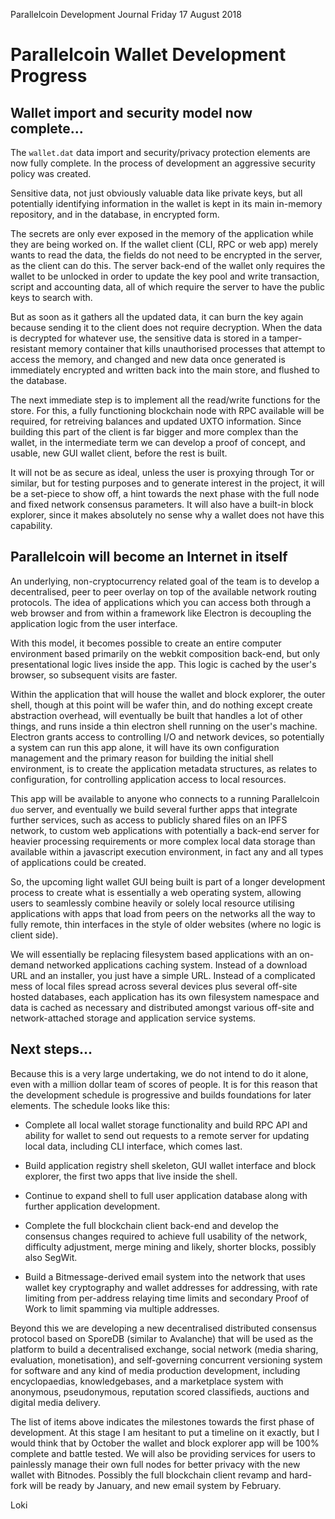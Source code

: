 Parallelcoin Development Journal Friday 17 August 2018

# Parallelcoin Wallet Development Progress

## Wallet import and security model now complete...

The `wallet.dat` data import and security/privacy protection elements are now fully complete. In the process of development an aggressive security policy was created.

Sensitive data, not just obviously valuable data like private keys, but all potentially identifying information in the wallet is kept in its main in-memory repository, and in the database, in encrypted form.

The secrets are only ever exposed in the memory of the application while they are being worked on. If the wallet client (CLI, RPC or web app) merely wants to read the data, the fields do not need to be encrypted in the server, as the client can do this. The server back-end of the wallet only requires the wallet to be unlocked in order to update the key pool and write transaction, script and accounting data, all of which require the server to have the public keys to search with.

But as soon as it gathers all the updated data, it can burn the key again because sending it to the client does not require decryption. When the data is decrypted for whatever use, the sensitive data is stored in a tamper-resistant memory container that kills unauthorised processes that attempt to access the memory, and changed and new data once generated is immediately encrypted and written back into the main store, and flushed to the database.

The next immediate step is to implement all the read/write functions for the store. For this, a fully functioning blockchain node with RPC available will be required, for retreiving balances and updated UXTO information. Since building this part of the client is far bigger and more complex than the wallet, in the intermediate term we can develop a proof of concept, and usable, new GUI wallet client, before the rest is built.

It will not be as secure as ideal, unless the user is proxying through Tor or similar, but for testing purposes and to generate interest in the project, it will be a set-piece to show off, a hint towards the next phase with the full node and fixed network consensus parameters. It will also have a built-in block explorer, since it makes absolutely no sense why a wallet does not have this capability.

## Parallelcoin will become an Internet in itself

An underlying, non-cryptocurrency related goal of the team is to develop a decentralised, peer to peer overlay on top of the available network routing protocols. The idea of applications which you can access both through a web browser and from within a framework like Electron is decoupling the application logic from the user interface.

With this model, it becomes possible to create an entire computer environment based primarily on the webkit composition back-end, but only presentational logic lives inside the app. This logic is cached by the user's browser, so subsequent visits are faster.

Within the application that will house the wallet and block explorer, the outer shell, though at this point will be wafer thin, and do nothing except create abstraction overhead, will eventually be built that handles a lot of other things, and runs inside a thin electron shell running on the user's machine. Electron grants access to controlling I/O and network devices, so potentially a system can run this app alone, it will have its own configuration management and the primary reason for building the initial shell environment, is to create the application metadata structures, as relates to configuration, for controlling application access to local resources.

This app will be available to anyone who connects to a running Parallelcoin `duo` server, and eventually we build several further apps that integrate further services, such as access to publicly shared files on an IPFS network, to custom web applications with potentially a back-end server for heavier processing requirements or more complex local data storage than available within a javascript execution environment, in fact any and all types of applications could be created.

So, the upcoming light wallet GUI being built is part of a longer development process to create what is essentially a web operating system, allowing users to seamlessly combine heavily or solely local resource utilising applications with apps that load from peers on the networks all the way to fully remote, thin interfaces in the style of older websites (where no logic is client side).

We will essentially be replacing filesystem based applications with an on-demand networked applications caching system. Instead of a download URL and an installer, you just have a simple URL. Instead of a complicated mess of local files spread across several devices plus several off-site hosted databases, each application has its own filesystem namespace and data is cached as necessary and distributed amongst various off-site and network-attached storage and application service systems.

## Next steps...

Because this is a very large undertaking, we do not intend to do it alone, even with a million dollar team of scores of people. It is for this reason that the development schedule is progressive and builds foundations for later elements. The schedule looks like this:

- Complete all local wallet storage functionality and build RPC API and ability for wallet to send out requests to a remote server for updating local data, including CLI interface, which comes last.

- Build application registry shell skeleton, GUI wallet interface and block explorer, the first two apps that live inside the shell.

- Continue to expand shell to full user application database along with further application development.

- Complete the full blockchain client back-end and develop the consensus changes required to achieve full usability of the network, difficulty adjustment, merge mining and likely, shorter blocks, possibly also SegWit.

- Build a Bitmessage-derived email system into the network that uses wallet key cryptography and wallet addresses for addressing, with rate limiting from per-address relaying time limits and secondary Proof of Work to limit spamming via multiple addresses.

Beyond this we are developing a new decentralised distributed consensus protocol based on SporeDB (similar to Avalanche) that will be used as the platform to build a decentralised exchange, social network (media sharing, evaluation, monetisation), and self-governing concurrent versioning system for software and any kind of media production development, including encyclopaedias, knowledgebases, and a marketplace system with anonymous, pseudonymous, reputation scored classifieds, auctions and digital media delivery.

The list of items above indicates the milestones towards the first phase of development. At this stage I am hesitant to put a timeline on it exactly, but I would think that by October the wallet and block explorer app will be 100% complete and battle tested. We will also be providing services for users to painlessly manage their own full nodes for better privacy with the new wallet with Bitnodes. Possibly the full blockchain client revamp and hard-fork will be ready by January, and new email system by February.

Loki